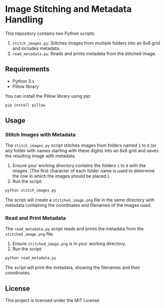 
# Image Stitching and Metadata Handling

This repository contains two Python scripts:

1. `stitch_images.py`: Stitches images from multiple folders into an 8x8 grid and includes metadata.
2. `read_metadata.py`: Reads and prints metadata from the stitched image.

## Requirements

- Python 3.x
- Pillow library

You can install the Pillow library using pip:

```bash
pip install pillow
```

## Usage

### Stitch Images with Metadata

The `stitch_images.py` script stitches images from folders named `1` to `8` (or any folder with names starting with these digits) into an 8x8 grid and saves the resulting image with metadata.

1. Ensure your working directory contains the folders `1` to `8` with the images. (The first character of each folder name is used to determine the row in which the images should be placed.)
2. Run the script:

```bash
python stitch_images.py
```

The script will create a `stitched_image.png` file in the same directory with metadata containing the coordinates and filenames of the images used.

### Read and Print Metadata

The `read_metadata.py` script reads and prints the metadata from the `stitched_image.png` file.

1. Ensure `stitched_image.png` is in your working directory.
2. Run the script:

```bash
python read_metadata.py
```

The script will print the metadata, showing the filenames and their coordinates.



## License

This project is licensed under the MIT License
